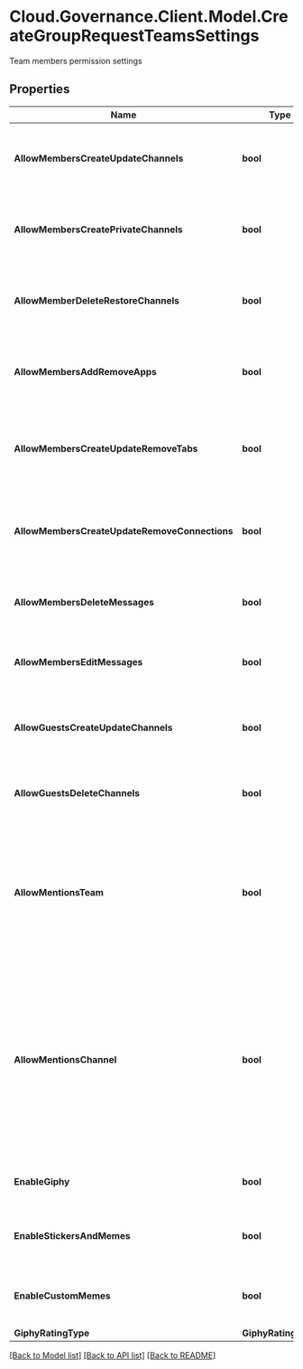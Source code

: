 # Cloud.Governance.Client.Model.CreateGroupRequestTeamsSettings
Team members permission settings
## Properties

Name | Type | Description | Notes
------------ | ------------- | ------------- | -------------
**AllowMembersCreateUpdateChannels** | **bool** | Whether to allow team members to create and update channels. | [optional] [default to false]
**AllowMembersCreatePrivateChannels** | **bool** | Whether to allow members to create private channels. | [optional] [default to false]
**AllowMemberDeleteRestoreChannels** | **bool** | Whether to allow members to delete and restore channels. | [optional] [default to false]
**AllowMembersAddRemoveApps** | **bool** | Whether to allow members to add and remove apps. | [optional] [default to false]
**AllowMembersCreateUpdateRemoveTabs** | **bool** | Whether to allow members to create, update, and remove tabs. | [optional] [default to false]
**AllowMembersCreateUpdateRemoveConnections** | **bool** | Whether to allow members to create, update, and remove connectors. | [optional] [default to false]
**AllowMembersDeleteMessages** | **bool** | Whether to allow members to delete their messages. | [optional] [default to false]
**AllowMembersEditMessages** | **bool** | Whether to allow members to edit their messages. | [optional] [default to false]
**AllowGuestsCreateUpdateChannels** | **bool** | Whether to allow guests to create and update channels. | [optional] [default to false]
**AllowGuestsDeleteChannels** | **bool** | Whether to allow guests to delete channels. | [optional] [default to false]
**AllowMentionsTeam** | **bool** | Whether to show members the option to @team or @[team name] (this will send a notification to everyone on the team). | [optional] [default to false]
**AllowMentionsChannel** | **bool** | Whether to show members the option to @channel or @[channel name] (this will send a notification to everyone who has favorited the channel being mentioned). | [optional] [default to false]
**EnableGiphy** | **bool** | Whether to enable giphy for the team. | [optional] [default to false]
**EnableStickersAndMemes** | **bool** | Whether to enable stickers and memes. | [optional] [default to false]
**EnableCustomMemes** | **bool** | Whether to allow memes to be uploaded. | [optional] [default to false]
**GiphyRatingType** | **GiphyRatingType** |  | [optional] 

[[Back to Model list]](../README.md#documentation-for-models) [[Back to API list]](../README.md#documentation-for-api-endpoints) [[Back to README]](../README.md)

